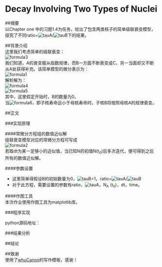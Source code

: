 
# Decay Involving Two Types of Nuclei

##摘要  
以Chapter one 中的习题1.4为任务，给出了包含两类核子的简单级联衰变模型，探究了不同ratio=![tauA](https://github.com/SmallGuoguo/computationalphysics_N2013301020033/blob/master/chapter1/resources/tauA.png)/![tauB](https://github.com/SmallGuoguo/computationalphysics_N2013301020033/blob/master/chapter1/resources/tauB.png)下的结果。

##背景介绍  
这里我们考虑简单的级联衰变：  
![formula3](https://github.com/SmallGuoguo/computationalphysics_N2013301020033/blob/master/chapter1/resources/formula3.png)  
我们知道，A的衰变服从指数规律，而B一方面不断衰变成C，另一当面却又不断从A处获得补充。该简单模型的微分表示为：  
![formula1](https://github.com/SmallGuoguo/computationalphysics_N2013301020033/blob/master/chapter1/resources/formula1.png)  
解析解为：  
![formula4](https://github.com/SmallGuoguo/computationalphysics_N2013301020033/blob/master/chapter1/resources/formula4.png)  
![formula5](https://github.com/SmallGuoguo/computationalphysics_N2013301020033/blob/master/chapter1/resources/formula5.png)  
其中，这里假定开始时，B的数量为0。  
当![formula6](https://github.com/SmallGuoguo/computationalphysics_N2013301020033/blob/master/chapter1/resources/formula6.png)，即子核寿命远小于母核寿命时，子核B将按照母核A的规律衰变。  

##正文  

###实现原理  

####常微分方程组的数值近似解   
级联衰变模型对应的常微分方程可写成   
![formula2](https://github.com/SmallGuoguo/computationalphysics_N2013301020033/blob/master/chapter1/resources/formula2.png)  
若取dt为某一足够小的近似值，当已知N的初值N(t<sub>0</sub>)后多次迭代，便可得到之后所有的数值近似解。  

####参数设置  
- 这里简单得假设B的初始数量为0，![tauB](https://github.com/SmallGuoguo/computationalphysics_N2013301020033/blob/master/chapter1/resources/tauB.png)=1，ratio=![tauA](https://github.com/SmallGuoguo/computationalphysics_N2013301020033/blob/master/chapter1/resources/tauA.png)/![tauB](https://github.com/SmallGuoguo/computationalphysics_N2013301020033/blob/master/chapter1/resources/tauB.png)
- 对于此方程，需要设置的参数有ratio，![tauA](https://github.com/SmallGuoguo/computationalphysics_N2013301020033/blob/master/chapter1/resources/tauA.png)，N<sub>A</sub> (t<sub>0</sub>)，dt，time。  
  

####作图工具  
本次作业使用作图工具为matplotlib库。

###程序实现  

python源码地址：

###结果分析  



##结论  



##致谢  
使用了[whuCanon](https://github.com/whuCanon/computationalphysics_N2013301020085/blob/master/chapter1/README.md)的写作模板，感谢！
